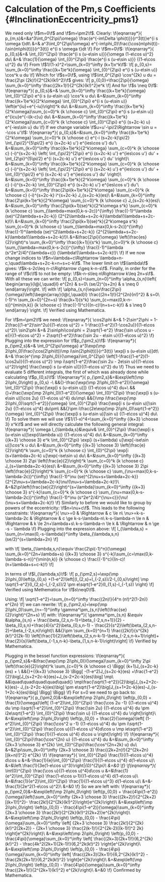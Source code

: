 Calculation of the Pm,s Coefficients {#InclinationEccentricity_pms1}
====================================

We need only \f$m=0\f$ and \f$m=\pm2\f$.
Clearly:
\f{eqnarray*}{
	p_{m,s}&=&a^3\int_0^{2\pi/\omega} 
		\frac{e^{-im\Delta \phi(t)}}{r^3(t)}e^{i s \omega t}dt\\
	&=& a^3\int_0^{2\pi/\omega} 
		e^{-im\phi_0}\frac{\cos(m\phi(t))-i\sin(m\phi(t))}{r^3(t)} 
		e^{i s \omega t}dt
\f}
For \f$m=0\f$:
\f{eqnarray*}{
	p_{0,s}&=& \int_{0}^{2\pi} 
		\frac{e^{i s (u-e\sin u)}}{\omega (1-e\cos u)^2} du\\
	&=& \frac{1}{\omega}
		\int_{0}^{2\pi} \frac{e^{i s (u-e\sin u)}} {(1-e\cos u)^2} du
\f}
From \f$1/(1-x)^2=\sum_{k=0}^\infty (k+1)x^k\f$:
\f[
	p_{0,s}= \sum_{k=0}^\infty \frac{(k+1)e^k}{\omega}
		\int_{0}^{2\pi} e^{i s (u-e\sin u)} \cos^k u du
\f]
Which for \f$s=0\f$, using 
 \f$\int_0^{2\pi} \cos^{2k} u du = \frac{2\pi (2k)!}{2^{2k}(k!)^2}\f$ gives:
\f[
	p_{0,0}=\frac{2\pi}{\omega}
		\sum_{k=0}^\infty \frac{(2k+1)!}{2^{2k}(k!)^2}e^k
\f]
And for \f$s \neq 0\f$:
\f{eqnarray*}{
	p_{0,s}&=& \sum_{k=0}^\infty \frac{(k+1)e^k}{\omega}
		\int_{0}^{2\pi} e^{i s (u-e\sin u)} \cos^k u du\\
	&=&\sum_{k=0}^\infty \frac{(k+1)e^k}{2^k\omega}
		\int_{0}^{2\pi} e^{i s (u-e\sin u)}
			\left(e^{iu}+e^{-iu}\right)^k du\\
	&=&\sum_{k=0}^\infty \frac{(k+1)e^k}{2^k\omega}\sum_{c=0}^k
		{k \choose c} \int_{0}^{2\pi} e^{i s (u-e\sin u)} 
									e^{icu}e^{-i(k-c)u} du\\
	&=&\sum_{k=0}^\infty \frac{(k+1)e^k}{2^k\omega}\sum_{c=0}^k
		{k \choose c} \int_{0}^{2\pi} e^{i (s+2c-k) u} e^{-ies\sin u} du
\f}
If we change variable \f$u=u'-\pi/2\Rightarrow \sin u = -\cos u'\f$:
\f{eqnarray*}{
	p_{0,s}&=&\sum_{k=0}^\infty \frac{(k+1)e^k}{2^k\omega}
		\sum_{c=0}^k {k \choose c} e^{-i (s+2c-k)\pi/2}
			\int_{\pi/2}^{5\pi/2} e^{i (s+2c-k) u'} e^{ies\cos u'} du'\\
	&=&\sum_{k=0}^\infty \frac{(k+1)e^k}{2^k\omega}
		\sum_{c=0}^k {k \choose c} (-i)^{s+2c-k} \left\{
			\int_{\pi/2}^{2\pi} e^{i (s+2c-k) u'} e^{ies\cos u'} du'
			+
			\int_{2\pi}^{5\pi/2} e^{i (s+2c-k) u'} e^{ies\cos u'} du' 
		\right\}\\
	&=&\sum_{k=0}^\infty \frac{(k+1)e^k}{2^k\omega}
		\sum_{c=0}^k {k \choose c} (-i)^{s+2c-k} \left\{
			\int_{\pi/2}^{2\pi} e^{i (s+2c-k) u'} e^{ies\cos u'} du'
			+
			\int_{0}^{\pi/2} e^{i (s+2c-k) u'} e^{ies\cos u'} du' \right\}\\
	&=&\sum_{k=0}^\infty \frac{(k+1)e^k}{2^k\omega}
		\sum_{c=0}^k {k \choose c} (-i)^{s+2c-k}
			\int_{0}^{2\pi} e^{i (s+2c-k) u'} e^{ies\cos u'} du'\\
	&=&\sum_{k=0}^\infty \frac{2\pi(k+1)e^k}{2^k\omega}
		\sum_{c=0}^k {k \choose c} (-i)^{s+2c-k} i^{s+2c-k}
			J_{s+2c-k}(es)\\
	&=&\sum_{k=0}^\infty \frac{2\pi(k+1)e^k}{2^k\omega}
		\sum_{c=0}^k {k \choose c} J_{s+2c-k}(es)\\
	&=&\sum_{k=0}^\infty \frac{2\pi(k+1)(se)^k}{2^k\omega s^k}
		\sum_{c=0}^k {k \choose c} \sum_{\lambda=max(0,k-s-2c)}^{\infty}
			\frac{(-1)^\lambda (se)^{2\lambda+s+2c-k}}
				{2^{2\lambda+s+2c-k}\lambda!(\lambda+s+2c-k)!}\\
	&=&\sum_{k=0}^\infty \frac{2\pi(k+1)(se)^k}{2^k\omega s^k}
		\sum_{c=0}^k {k \choose c} \sum_{\lambda=max(0,k-s-2c)}^{\infty}
			\frac{(-1)^\lambda (se)^{2\lambda+s+2c-k}}
				{2^{2\lambda+s+2c-k}\lambda!(\lambda+s+2c-k)!}\\
	&=&\frac{2\pi}{\omega} \left(\frac{es}{2}\right)^s
		\sum_{k=0}^\infty \frac{(k+1)}{s^k}
		\sum_{c=0}^k {k \choose c} \sum_{\lambda=max(0,k-s-2c)}^{\infty}
			\frac{(-1)^\lambda (s^2e^2/4)^{\lambda+c}}
				{\lambda!(\lambda+s+2c-k)!}\\
\f}
If we now change indices to
 \f$n=\lambda+c\Rightarrow \lambda=n-c,\quad\lambda+s+2c-k=n+s+c-k\f$. The
lower limit on \f$\lambda\f$ gives:
 \f$k-s-2c\leq n-c\Rightarrow c\geq k-n-s\f$. Finally, in order for the range
of \f$c\f$ to not be empty: \f$k-n-s\leq n\Rightarrow k\leq 2n+s\f$. With all
these we can write:
\f[
	p_{0,s}=\sum_{n=0}^\infty \alpha_{s,n}\left\{
		\begin{array}{l@{,\quad}l}
			e^{2n} & s=0\\
			(se/2)^{s+2n} & s \neq 0
		\end{array}\right.
\f]
with
\f[
	\alpha_{s,n}\equiv\frac{2\pi}{\omega}\left\{\begin{array}{l@{,\quad}l}
		\frac{(2n+1)!}{2^{2n}(n!)^2} & s=0\\
		(-1)^n \sum_{k=0}^{2n+s} \frac{k+1}{s^k}
		\sum_{c=max(0,k-n-s)}^{min(n,k)}
		{k \choose c} \frac{(-1)^c}{(n-c)!(n+s+c-k)!} & s \neq 0
	\end{array} \right.
\f]
Verified using Mathematica.

For \f$m=\pm2\f$ we need:
\f{eqnarray*}{
	\cos2\phi &=& 1-2\sin^2\phi = 1-2\frac{(1-e^2)\sin^2u}{(1-e\cos u)^2} 
				= 1-\frac{(1-e^2)(1-\cos2u)}{(1-e\cos u)^2}\\
	\sin2\phi &=& 2\sin\phi\cos\phi = 2\sqrt{1-e^2}
				\frac{\sin u(\cos u - e)}{(1-e\cos u)^2}
				= 2\sqrt{1-e^2}\frac{\sin 2u - e\sin u}{(1-e\cos u)^2}
\f}
Plugging into the expression for \f$p_{\pm2,s}\f$:
\f{eqnarray*}{
	p_{\pm2,s}&=& \int_0^{2\pi/\omega} 
		a^3\exp(\mp 2i\phi_0)\frac{\cos(2\phi(t))\mp i\sin(2\phi(t))}{r^3(t)}
		\exp[i s (u-e\sin u)]dt\\
	&=& \frac{e^{\mp 2i\phi_0}}{\omega}\int_0^{2\pi} 
		\left[1-\frac{(1-e^2)(1-\cos2u)}{(1-e\cos u)^2}
				\mp
				i\sqrt{1-e^2}\frac{\sin 2u - 2e\sin u}{(1-e\cos u)^2}\right]
		\frac{\exp[i s (u-e\sin u)]}{(1-e\cos u)^2} du
\f}
Thus we need to evaluate 5 different integrals, the first of which was
already done while calculating \f$p_{0,s}\f$:
\f{eqnarray*}{
	p_{\pm2,s}&=&\exp\left(\mp 2i\phi_0\right) p_{0,s} -\\
		&&{}-\frac{\exp(\mp 2i\phi_0)(1-e^2)}{\omega}
		\int_{0}^{2\pi} \frac{\exp[i s (u-e\sin u)]} {(1-e\cos u)^4} du+\\
		&&{}+\frac{\exp(\mp 2i\phi_0)(1-e^2)}{\omega}
		\int_{0}^{2\pi} \frac{\exp[i s (u-e\sin u)]\cos 2u} {(1-e\cos u)^4}
		du\mp\\
		&&{}\mp i\frac{\exp(\mp 2i\phi_0)\sqrt{1-e^2}}{\omega}
		\int_{0}^{2\pi} \frac{\exp[i s (u-e\sin u)]\sin 2u} {(1-e\cos u)^4}
		du\pm\\
		&&{}\pm i\frac{2e\exp(\mp 2i\phi_0)\sqrt{1-e^2}}{\omega}
		\int_{0}^{2\pi} \frac{\exp[i s (u-e\sin u)]\sin u} {(1-e\cos u)^4}
		du\\
\f}
To solve them we will use 
 \f$1/(1-x)^4=\sum_{k=0}^\infty {{k+3} \choose 3} x^k\f$ and we will directly
calculate the following general integral:
\f{eqnarray*}{
	\omega I_{\lambda,s}&\equiv&
	\int_{0}^{2\pi} \frac{\exp[i s (u-e\sin u)]\exp(i\lambda u)}
						{(1-e\cos u)^4} du\\
	&=&\sum_{k=0}^\infty {{k+3} \choose 3} e^k
	\int_{0}^{2\pi} \exp[i (s+\lambda) u]\exp[-ise\sin u)]\cos^k u du\\
	&=&\sum_{k=0}^\infty {{k+3} \choose 3} \left(\frac{e}{2}\right)^k
	\sum_{c=0}^k {k \choose c} \int_{0}^{2\pi} 
						\exp[i (s+\lambda+2c-k) u]\exp(-ise\sin u) du\\
	&=&\sum_{k=0}^\infty {{k+3} \choose 3} 2\pi \left(\frac{e}{2}\right)^k
		\sum_{c=0}^k {k \choose c} J_{s+\lambda+2c-k}(es)\\
	&=&\sum_{k=0}^\infty {{k+3} \choose 3} 2\pi \left(\frac{e}{2}\right)^k
		\sum_{c=0}^k {k \choose c} \sum_{\nu=max(0,k-s-\lambda-2c)}^{\infty}
			\frac{(-1)^\nu (se)^{2\nu+s+\lambda+2c-k}}
				{2^{2\nu+s+\lambda+2c-k}\nu!(\nu+s+\lambda+2c-k)!}\\
	&=&2\pi\left(\frac{se}{2}\right)^{s+\lambda}\sum_{k=0}^\infty
		{{k+3} \choose 3} s^{-k}\sum_{c=0}^k {k \choose c}
		\sum_{\nu=max(0,k-s-\lambda-2c)}^{\infty}
			\frac{(-1)^\nu (s^2e^2/4)^{\nu+c}}{\nu!(\nu+s+\lambda+2c-k)!}
\f}
Similarly to before we would like to group by powers of the eccentricity:
\f$n=\nu+c\f$. This leads to the following constraints:
\f{eqnarray*}{
	\nu>=0 & \Rightarrow & c \le n\\
	\nu>=k-s-\lambda-2c & \Rightarrow & c \ge k-s-\lambda-n\\
	k-s-\lambda-n \le n & \Rightarrow & k \le 2n+\lambda+s\\
	k-s-\lambda-n \le k & \Rightarrow & n \ge -s - \lambda
\f}
Plugging into the expression above:
\f[
	I_{\lambda,s} = \sum_{n=\max(0,-s-\lambda)}^\infty \beta_{\lambda,s,n}
		(se/2)^{s+\lambda+2n}
\f]

with
\f[
	\beta_{\lambda,s,n}\equiv \frac{2\pi(-1)^n}{\omega}
	\sum_{k=0}^{2n+\lambda+s}
		{{k+3} \choose 3} s^{-k}\sum_{c=\max(0,k-\lambda-s-n)}^{\min(n,k)}
			{k \choose c} \frac{(-1)^c}{(n-c)!(n+\lambda+s+c-k)!}
\f]

In terms of \f$I_{\lambda,s}\f$:
\f[
	p_{\pm2,s}=\exp(\mp 2i\phi_0)\left\{p_{0,s}
		+(1-e^2)\left[(I_{2,s}+I_{-2,s})/2-I_{0,s}\right]
		\mp \sqrt{1-e^2}(I_{2,s}-I_{-2,s})/2
		\pm e\sqrt{1-e^2}(I_{1,s}-I_{-1,s})
	\right\}
\f]
Verified using Methematica for \f$s\neq0\f$.

Using:
\f[
	\sqrt{1-e^2}=\sum_{n=0}^\infty \frac{(2n)!}{4^n (n!)^2(1-2n)} e^{2n}
\f]
we can rewrite:
\f[
	p_{\pm2,s}=\exp(\mp 2i\phi_0)\sum_{n=-1}^\infty 
		\gamma^\pm_{s,n}\left(\frac{se}{2}\right)^{2n+s}
\f]
with:
\f{eqnarray*}{
	\gamma^\pm_{s,n} &\equiv &\alpha_{s,n}
	+
	\frac{\beta_{2,s,n-1}+\beta_{-2,s,n+1}}{2}
	-
	\beta_{0,s,n}+\frac{4}{s^2}\beta_{0,s,n-1}
	-
	\frac{2}{s^2}\left(\beta_{2,s,n-2}+\beta_{-2,s,n}\right)\\
	&&{}\pm
	\sum_{k=0}^{n+1} \frac{(2k)!}{s^{2k}(k!)^2(2k-1)}
		\left[\frac{1}{2}\left(\beta_{2,s,n-k-1}-\beta_{-2,s,n-k+1}\right)+
		\frac{2}{s}\left(\beta_{-1,s,n-k}-\beta_{1,s,n-k-1}\right)\right]
\f}
Verified by Mathematica.

Plugging in the bessel function expressions:
\f{eqnarray*}{
	p_{\pm2,s}&=&\frac{\exp(\mp 2i\phi_0)}{\omega}\sum_{k=0}^\infty 
		2\pi \left(\frac{e}{2}\right)^k \sum_{c=0}^k {k \choose c}
		\Bigg\{
			(k+1)J_{s+2c-k}(es) + \\
		&&{}+{{k+3} \choose 3} \Bigg[
			-(1-e^2)J_{s+2c-k}(es)
			+\frac{1-e^2}{2}\big[J_{s+2+2c-k}(es)+J_{s-2+2c-k}(es)\big]
			\mp\\
		&&\quad\quad\quad\quad\quad{}
			\mp\frac{\sqrt{1-e^2}}{2}\big[J_{s+2+2c-k}(es)-
											J_{s-2+2c-k}(es)\big]
			\pm e\sqrt{1-e^2}\big[J_{s+1+2c-k}(es)-J_{s-1+2c-k}(es)\big]
		\Bigg]
		\Bigg\}
\f}
For s=0 we need to go back to:
\f{eqnarray*}{
	p_{\pm2,0}&=&\exp\left(\mp 2i\phi_0\right) \left\{p_{0,0} +
		\frac{1}{\omega}\left[
			(1-e^2)\int_{0}^{2\pi} \frac{\cos 2u -1} {(1-e\cos u)^4} du
			\mp
			i\sqrt{1-e^2}\int_{0}^{2\pi} \frac{\sin 2u} {(1-e\cos u)^4} du
			\pm
			i2e\sqrt{1-e^2} \int_{0}^{2\pi} \frac{\sin u} {(1-e\cos u)^4} du
		\right]\right\}\\
	&=&\exp\left(\mp 2i\phi_0\right) \left\{p_{0,0} +
		\frac{2}{\omega}\left[
			(1-e^2)\int_{0}^{2\pi} \frac{\cos^2 u -1} {(1-e\cos u)^4} du
			\pm
			i\sqrt{1-e^2}\int_{0}^{2\pi} \frac{\cos u}{(1-e\cos u)^4}d\cos u
			\mp
			ie\sqrt{1-e^2} \int_{0}^{2\pi} \frac{1}{(1-e\cos u)^4} d\cos u
		\right]\right\} 
\f}
\f{eqnarray*}{
	\int_{0}^{2\pi}\frac{\cos^{2n} u} {(1-e\cos u)^4} du
	&=&\sum_{k=0}^\infty {2k+3 \choose 3} e^{2k}
			\int_{0}^{2\pi}\frac{\cos^{2n+2k} u} du\\
	&=&2\pi\sum_{k=0}^\infty {2k+3 \choose 3}
			\frac{(2k+2n)!}{2^{2k+2n}[(k+n)!]^2} e^{2k}
\f}
\f{eqnarray*}{
	\int_{0}^{2\pi} \frac{1}{(1-e\cos u)^4} d\cos u
	&=&-\frac{1}{e}\int_{0}^{2\pi} \frac{1}{(1-e\cos u)^4} d(1-e\cos u)\\
	&=&\left.\frac{1}{3e(1-e\cos u)^3}\right|_{0}^{2\pi}\\
	&=&0
\f}
\f{eqnarray*}{
	\int_{0}^{2\pi} \frac{\cos u}{(1-e\cos u)^4}d\cos u
	&=&\frac{1}{e^2}\int_{0}^{2\pi} \frac{1-e\cos u-1}{(1-e\cos u)^4}
		d(1-e\cos u)\\
	&=&\frac{1}{e^2}\int_{0}^{2\pi} \frac{1}{(1-e\cos u)^3} d(1-e\cos u)\\
	&=&-\frac{1}{2e^2(1-e\cos u)^2}\\
	&=&0
\f}
So we are left with:
\f{eqnarray*}{
	p_{\pm2,0}&=&\exp\left(\mp 2i\phi_0\right) \left\{p_{0,0} +
		\frac{4\pi(1-e^2)}{\omega}\left\{\sum_{k=0}^\infty {2k+3 \choose 3}
			\frac{(2k+2)!}{2^{2k+2}[(k+1)!]^2}-
			\frac{2k!}{2^{2k}(k!)^2}\right\}e^{2k}\right\}\\
	&=&\exp\left(\mp 2i\phi_0\right) \left\{p_{0,0} -
		\frac{4\pi(1-e^2)}{\omega}\sum_{k=0}^\infty {2k+3 \choose 3}
			\frac{2k!}{2^{2k}(k!)^2(2k+2)}e^{2k}\right\}\\
	&=&\exp\left(\mp 2i\phi_0\right) \left\{p_{0,0} -
		\frac{4\pi}{\omega}\sum_{k=0}^\infty \left[
			{2k+3 \choose 3} \frac{2k!}{2^{2k}(k!)^2(2k+2)}
			-
			{2k+1 \choose 3} \frac{2(k-1)!}{2^{2k-2}[(k-1)!]^2 2k}
		\right]e^{2k}\right\}\\
	&=&\exp\left(\mp 2i\phi_0\right) \left\{p_{0,0} -
		\frac{4\pi}{\omega}\sum_{k=0}^\infty \left[
			\frac{(2k+3)(2k+1)!}{6\,2^{2k}(k!)^2}
			-
			\frac{4k^2(2k+1)(2k-1)!}{6\,2^2k(k!)^2}
		\right]e^{2k}\right\}\\
	&=&\exp\left(\mp 2i\phi_0\right) \left\{p_{0,0} -
		\frac{4\pi}{\omega}\sum_{k=0}^\infty \left[
			\frac{(2k+3)(2k+1)!}{6\,2^{2k}(k!)^2}
			-
			\frac{2k(2k+1)!}{6\,2^2k(k!)^2}
		\right]e^{2k}\right\}\\
	&=&\exp\left(\mp 2i\phi_0\right) \left\{p_{0,0} -
		\frac{4\pi}{\omega}\sum_{k=0}^\infty \frac{(2k+1)!}{2^{2k+1}(k!)^2}
		e^{2k}\right\}\\
	&=&0
\f}
Confirmed by Mathematica.
